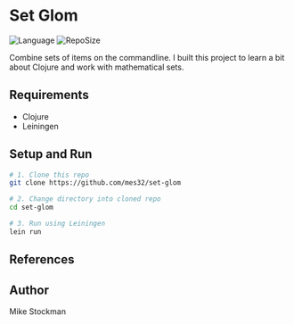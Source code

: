 # Set Glom

![Language](https://img.shields.io/github/languages/top/mes32/set-glom.svg?style=flat-square) ![RepoSize](https://img.shields.io/github/repo-size/mes32/set-glom.svg?style=flat-square)

Combine sets of items on the commandline. I built this project to learn a bit about Clojure and work with mathematical sets.

## Requirements
- Clojure
- Leiningen

## Setup and Run
```bash
# 1. Clone this repo 
git clone https://github.com/mes32/set-glom

# 2. Change directory into cloned repo
cd set-glom

# 3. Run using Leiningen
lein run
```

## References

## Author
Mike Stockman
